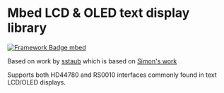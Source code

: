 # Mbed LCD & OLED text display library
[![Framework Badge mbed](https://img.shields.io/badge/framework-mbed-008fbe.svg)](https://os.mbed.com/)

Based on work by [sstaub](https://github.com/sstaub/mbedLCD) which is based on [Simon's work](https://os.mbed.com/users/simon/code/TextLCD/)

Supports both HD44780 and RS0010 interfaces commonly found in text LCD/OLED displays.
